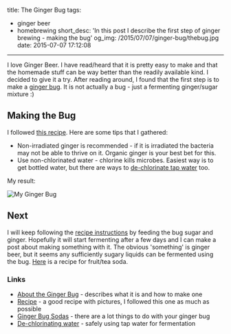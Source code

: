 title: The Ginger Bug
tags:
  - ginger beer
  - homebrewing
short_desc: 'In this post I describe the first step of ginger brewing - making the bug'
og_img: /2015/07/07/ginger-bug/thebug.jpg
date: 2015-07-07 17:12:08
---

I love Ginger Beer. I have read/heard that it is pretty easy to make and that the homemade stuff can be way better than the readily available kind. I decided to give it a try. After reading around, I found that the first step is to make a [ginger bug]. It is not actually a bug - just a fermenting ginger/sugar mixture :)

## Making the Bug
I followed [this recipe][ginger beer recipe]. Here are some tips that I gathered:

* Non-irradiated ginger is recommended - if it is irradiated the bacteria may not be able to thrive on it. Organic ginger is your best bet for this.
* Use non-chlorinated water - chlorine kills microbes. Easiest way is to get bottled water, but there are ways to [de-chlorinate tap water][de-chlorinate water] too.

My result:

![My Ginger Bug](/2015/07/07/ginger-bug/thebug.jpg)

## Next
I will keep following the [recipe instructions][ginger beer recipe] by feeding the bug sugar and ginger. Hopefully it will start fermenting after a few days and I can make a post about making something with it. The obvious 'something' is ginger beer, but it seems any sufficiently sugary liquids can be fermented using the bug. [Here][ginger soda] is a recipe for fruit/tea soda.

### Links
* [About the Ginger Bug][ginger bug] - describes what it is and how to make one
* [Recipe][ginger beer recipe] - a good recipe with pictures, I followed this one as much as possible
* [Ginger Bug Sodas][ginger soda] - there are a lot things to do with your ginger bug
* [De-chlorinating water][de-chlorinate water] - safely using tap water for fermentation


[ginger bug]: http://nourishedkitchen.com/ginger-bug/
[ginger beer recipe]: http://phickle.com/fermentation-basics-ginger-beer/
[ginger soda]: http://wholelifestylenutrition.com/recipes/drinks/organic-fermented-ginger-bug-soda-recipe/
[de-chlorinate water]: http://homebrew.stackexchange.com/questions/3447/what-are-the-various-ways-to-remove-chlorine-chloramine-from-tap-water
